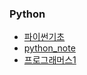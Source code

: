 ### Python
- [파이썬기초](https://github.com/j-semin/TIL/blob/2c7936273865258eea50656a309e94b2b0a227fc/Python/%ED%8C%8C%EC%9D%B4%EC%8D%AC%EA%B8%B0%EC%B4%88.md)
- [python_note](https://github.com/j-semin/TIL/blob/058881c45af0f59d3dc00da27b305e893fd361d5/Python/python_note.md)
- [프로그래머스1](https://github.com/j-semin/TIL/blob/058881c45af0f59d3dc00da27b305e893fd361d5/Python/%ED%94%84%EB%A1%9C%EA%B7%B8%EB%9E%98%EB%A8%B8%EC%8A%A41.md)